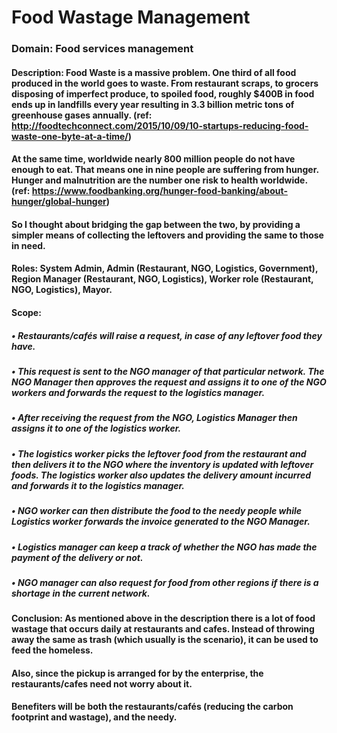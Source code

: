 # Food Wastage Management
### Domain: Food services management
#### Description: Food Waste is a massive problem. One third of all food produced in the world goes to waste. From restaurant scraps, to grocers disposing of imperfect produce, to spoiled food, roughly $400B in food ends up in landfills every year resulting in 3.3 billion metric tons of greenhouse gases annually. (ref: http://foodtechconnect.com/2015/10/09/10-startups-reducing-food-waste-one-byte-at-a-time/)
#### At the same time, worldwide nearly 800 million people do not have enough to eat. That means one in nine people are suffering from hunger. Hunger and malnutrition are the number one risk to health worldwide. (ref: https://www.foodbanking.org/hunger-food-banking/about-hunger/global-hunger)
#### So I thought about bridging the gap between the two, by providing a simpler means of collecting the leftovers and providing the same to those in need.

#### Roles: System Admin, Admin (Restaurant, NGO, Logistics, Government), Region Manager (Restaurant, NGO, Logistics), Worker role (Restaurant, NGO, Logistics), Mayor. 
#### Scope: 
##### • Restaurants/cafés will raise a request, in case of any leftover food they have.
##### • This request is sent to the NGO manager of that particular network. The NGO Manager then approves the request and assigns it to one of the NGO workers and forwards the request to the logistics manager. 
##### • After receiving the request from the NGO, Logistics Manager then assigns it to one of the logistics worker.
##### • The logistics worker picks the leftover food from the restaurant and then delivers it to the NGO where the inventory is updated with leftover foods. The logistics worker also updates the delivery amount incurred and forwards it to the logistics manager.
##### • NGO worker can then distribute the food to the needy people while Logistics worker forwards the invoice generated to the NGO Manager. 
##### • Logistics manager can keep a track of whether the NGO has made the payment of the delivery or not. 
##### • NGO manager can also request for food from other regions if there is a shortage in the current network.


#### Conclusion: As mentioned above in the description there is a lot of food wastage that occurs daily at restaurants and cafes. Instead of throwing away the same as trash (which usually is the scenario), it can be used to feed the homeless.
#### Also, since the pickup is arranged for by the enterprise, the restaurants/cafes need not worry about it.
#### Benefiters will be both the restaurants/cafés (reducing the carbon footprint and wastage), and the needy.
